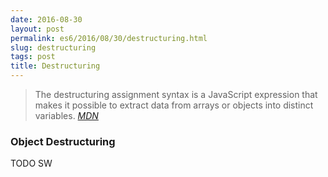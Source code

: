 ```yaml
---
date: 2016-08-30
layout: post
permalink: es6/2016/08/30/destructuring.html
slug: destructuring
tags: post
title: Destructuring
---
```


> The destructuring assignment syntax is a JavaScript expression that makes it possible to extract data from arrays or objects into distinct variables.
<cite><a href="https://developer.mozilla.org/en/docs/Web/JavaScript/Reference/Operators/Destructuring_assignment">MDN</a></cite>


### Object Destructuring

TODO SW
